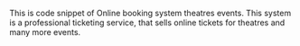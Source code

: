 This is code snippet of Online booking system theatres events.
This system is a professional ticketing service, that sells online tickets for theatres and many more events.
